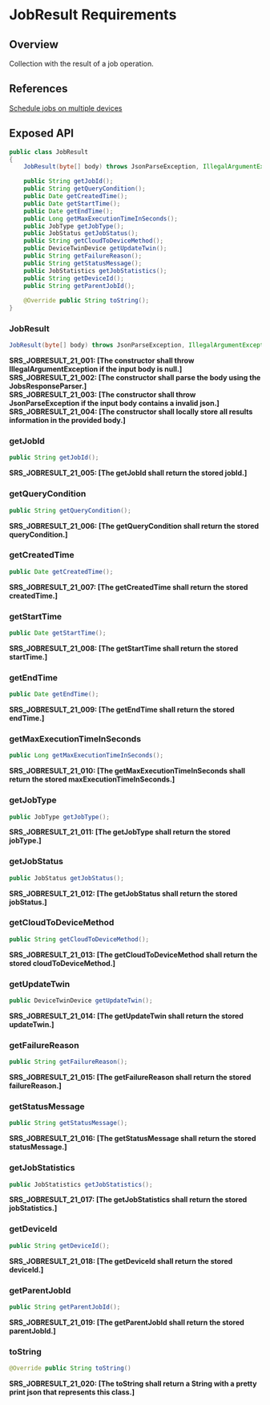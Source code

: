 # JobResult Requirements

## Overview

Collection with the result of a job operation.

## References

[Schedule jobs on multiple devices](https://docs.microsoft.com/en-us/azure/iot-hub/iot-hub-devguide-jobs)


## Exposed API

```java
public class JobResult 
{
    JobResult(byte[] body) throws JsonParseException, IllegalArgumentException;

    public String getJobId();
    public String getQueryCondition();
    public Date getCreatedTime();
    public Date getStartTime();
    public Date getEndTime();
    public Long getMaxExecutionTimeInSeconds();
    public JobType getJobType();
    public JobStatus getJobStatus();
    public String getCloudToDeviceMethod();
    public DeviceTwinDevice getUpdateTwin();
    public String getFailureReason();
    public String getStatusMessage();
    public JobStatistics getJobStatistics();
    public String getDeviceId();
    public String getParentJobId();
    
    @Override public String toString();
}
```

### JobResult
```java
JobResult(byte[] body) throws JsonParseException, IllegalArgumentException;
```
**SRS_JOBRESULT_21_001: [**The constructor shall throw IllegalArgumentException if the input body is null.**]**  
**SRS_JOBRESULT_21_002: [**The constructor shall parse the body using the JobsResponseParser.**]**  
**SRS_JOBRESULT_21_003: [**The constructor shall throw JsonParseException if the input body contains a invalid json.**]**  
**SRS_JOBRESULT_21_004: [**The constructor shall locally store all results information in the provided body.**]**  

### getJobId
```java
public String getJobId();
```
**SRS_JOBRESULT_21_005: [**The getJobId shall return the stored jobId.**]**  

### getQueryCondition
```java
public String getQueryCondition();
```
**SRS_JOBRESULT_21_006: [**The getQueryCondition shall return the stored queryCondition.**]**  

### getCreatedTime
```java
public Date getCreatedTime();
```
**SRS_JOBRESULT_21_007: [**The getCreatedTime shall return the stored createdTime.**]**  

### getStartTime
```java
public Date getStartTime();
```
**SRS_JOBRESULT_21_008: [**The getStartTime shall return the stored startTime.**]**  

### getEndTime
```java
public Date getEndTime();
```
**SRS_JOBRESULT_21_009: [**The getEndTime shall return the stored endTime.**]**  

### getMaxExecutionTimeInSeconds
```java
public Long getMaxExecutionTimeInSeconds();
```
**SRS_JOBRESULT_21_010: [**The getMaxExecutionTimeInSeconds shall return the stored maxExecutionTimeInSeconds.**]**  

### getJobType
```java
public JobType getJobType();
```
**SRS_JOBRESULT_21_011: [**The getJobType shall return the stored jobType.**]**  

### getJobStatus
```java
public JobStatus getJobStatus();
```
**SRS_JOBRESULT_21_012: [**The getJobStatus shall return the stored jobStatus.**]**  

### getCloudToDeviceMethod
```java
public String getCloudToDeviceMethod();
```
**SRS_JOBRESULT_21_013: [**The getCloudToDeviceMethod shall return the stored cloudToDeviceMethod.**]**  

### getUpdateTwin
```java
public DeviceTwinDevice getUpdateTwin();
```
**SRS_JOBRESULT_21_014: [**The getUpdateTwin shall return the stored updateTwin.**]**  

### getFailureReason
```java
public String getFailureReason();
```
**SRS_JOBRESULT_21_015: [**The getFailureReason shall return the stored failureReason.**]**  

### getStatusMessage
```java
public String getStatusMessage();
```
**SRS_JOBRESULT_21_016: [**The getStatusMessage shall return the stored statusMessage.**]**  

### getJobStatistics
```java
public JobStatistics getJobStatistics();
```
**SRS_JOBRESULT_21_017: [**The getJobStatistics shall return the stored jobStatistics.**]**  

### getDeviceId
```java
public String getDeviceId();
```
**SRS_JOBRESULT_21_018: [**The getDeviceId shall return the stored deviceId.**]**  

### getParentJobId
```java
public String getParentJobId();
```
**SRS_JOBRESULT_21_019: [**The getParentJobId shall return the stored parentJobId.**]**  

### toString
```java
@Override public String toString()
```
**SRS_JOBRESULT_21_020: [**The toString shall return a String with a pretty print json that represents this class.**]**  

